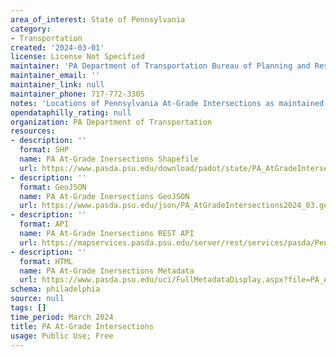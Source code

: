 ```yaml
---
area_of_interest: State of Pennsylvania
category:
- Transportation
created: '2024-03-01'
license: License Not Specified
maintainer: 'PA Department of Transportation Bureau of Planning and Research'
maintainer_email: ''
maintainer_link: null
maintainer_phone: 717-772-3305
notes: 'Locations of Pennsylvania At-Grade Intersections as maintained by the PA Dept of Transportation'
opendataphilly_rating: null
organization: PA Department of Transportation
resources:
- description: ''
  format: SHP
  name: PA At-Grade Inersections Shapefile
  url: https://www.pasda.psu.edu/download/padot/state/PA_AtGradeIntersections2024_03.zip
- description: ''
  format: GeoJSON
  name: PA At-Grade Inersections GeoJSON
  url: https://www.pasda.psu.edu/json/PA_AtGradeIntersections2024_03.geojson
- description: ''
  format: API
  name: PA At-Grade Inersections REST API
  url: https://mapservices.pasda.psu.edu/server/rest/services/pasda/PennDOT/MapServer
- description: ''
  format: HTML
  name: PA At-Grade Inersections Metadata
  url: https://www.pasda.psu.edu/uci/FullMetadataDisplay.aspx?file=PA_AtGradeIntersections2024_03.xml
schema: philadelphia
source: null
tags: []
time_period: March 2024
title: PA At-Grade Intersections
usage: Public Use; Free
---
```

